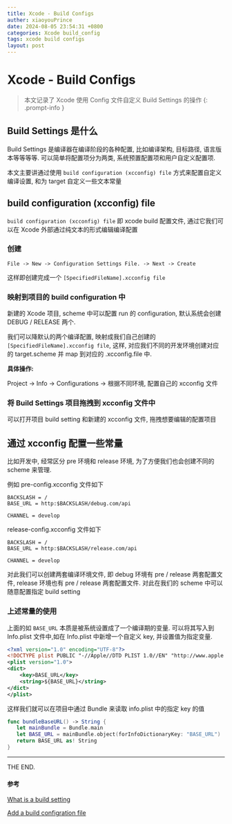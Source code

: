 ```yaml
---
title: Xcode - Build Configs
auther: xiaoyouPrince
date: 2024-08-05 23:54:31 +0800
categories: Xcode build_config
tags: xcode build configs
layout: post
---
```


# Xcode - Build Configs

> 本文记录了 Xcode 使用 Config 文件自定义 Build Settings 的操作
{: .prompt-info }

## Build Settings 是什么

Build Settings 是编译器在编译阶段的各种配置, 比如编译架构, 目标路径, 语言版本等等等等. 可以简单将配置项分为两类, 系统预置配置项和用户自定义配置项. 

本文主要讲通过使用 `build configuration (xcconfig) file` 方式来配置自定义编译设置, 和为 target 自定义一些文本常量

## build configuration (xcconfig) file

`build configuration (xcconfig) file` 即 xcode build 配置文件, 通过它我们可以在 Xcode 外部通过纯文本的形式编辑编译配置

### 创建

`File -> New -> Configuration Settings File. -> Next -> Create`

这样即创建完成一个 `[SpecifiedFileName].xcconfig file`

### 映射到项目的 build configuration 中

新建的 Xcode 项目, scheme 中可以配置 run 的 configuration, 默认系统会创建 DEBUG / RELEASE 两个.

我们可以降默认的两个编译配置, 映射成我们自己创建的 `[SpecifiedFileName].xcconfig file`, 这样, 对应我们不同的开发环境创建对应的 target.scheme 并 map 到对应的 .xcconfig.file 中.

**具体操作:**

Project -> Info -> Configurations -> 根据不同环境, 配置自己的 xcconfig 文件

### 将 Build Settings 项目拖拽到 xcconfig 文件中

可以打开项目 build setting 和新建的 xcconfig 文件, 拖拽想要编辑的配置项目

## 通过 xcconfig 配置一些常量

比如开发中, 经常区分 pre 环境和 release 环境, 为了方便我们也会创建不同的 scheme 来管理.

例如 pre-config.xcconfig 文件如下

```
BACKSLASH = /
BASE_URL = http:$BACKSLASH/debug.com/api

CHANNEL = develop
```

release-config.xcconfig 文件如下

```
BACKSLASH = /
BASE_URL = http:$BACKSLASH/release.com/api

CHANNEL = develop
```

对此我们可以创建两套编译环境文件, 即 debug 环境有 pre / release 两套配置文件,  release 环境也有 pre / release 两套配置文件. 对此在我们的 scheme 中可以随意配置指定 build setting

### 上述常量的使用

上面的如 `BASE_URL` 本质是被系统设置成了一个编译期的变量. 可以将其写入到 Info.plist 文件中,如在 Info.plist 中新增一个自定义 key, 并设置值为指定变量.

```xml
<?xml version="1.0" encoding="UTF-8"?>
<!DOCTYPE plist PUBLIC "-//Apple//DTD PLIST 1.0//EN" "http://www.apple.com/DTDs/PropertyList-1.0.dtd">
<plist version="1.0">
<dict>
	<key>BASE_URL</key>
	<string>${BASE_URL}</string>
</dict>
</plist>
```

这样我们就可以在项目中通过 Bundle 来读取 info.plist 中的指定 key 的值

```swift
func bundleBaseURL() -> String {
   let mainBundle = Bundle.main
   let BASE_URL = mainBundle.object(forInfoDictionaryKey: "BASE_URL")
   return BASE_URL as! String
}
```

-----
THE END. 


#### 参考

[What is a build setting](https://help.apple.com/xcode/mac/11.4/#/dev382dac089)

[Add a build configration file](https://help.apple.com/xcode/mac/11.4/#/deve97bde215)





